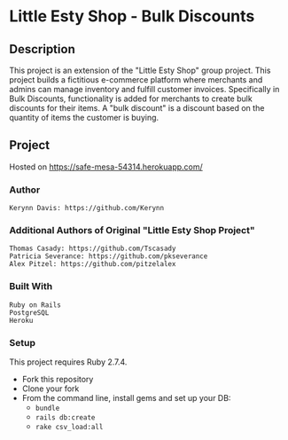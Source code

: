 # Little Esty Shop - Bulk Discounts

## Description

This project is an extension of the "Little Esty Shop" group project. This project builds a fictitious e-commerce platform where merchants and admins can manage inventory and fulfill customer invoices. Specifically in Bulk Discounts, functionality is added for merchants to create bulk discounts for their items. A "bulk discount" is a discount based on the quantity of items the customer is buying.

## Project

Hosted on https://safe-mesa-54314.herokuapp.com/

### Author

    Kerynn Davis: https://github.com/Kerynn

### Additional Authors of Original "Little Esty Shop Project"

    Thomas Casady: https://github.com/Tscasady
    Patricia Severance: https://github.com/pkseverance
    Alex Pitzel: https://github.com/pitzelalex

### Built With

    Ruby on Rails
    PostgreSQL
    Heroku

### Setup

This project requires Ruby 2.7.4.

* Fork this repository
* Clone your fork
* From the command line, install gems and set up your DB:
    * `bundle`
    * `rails db:create`
    * `rake csv_load:all`



